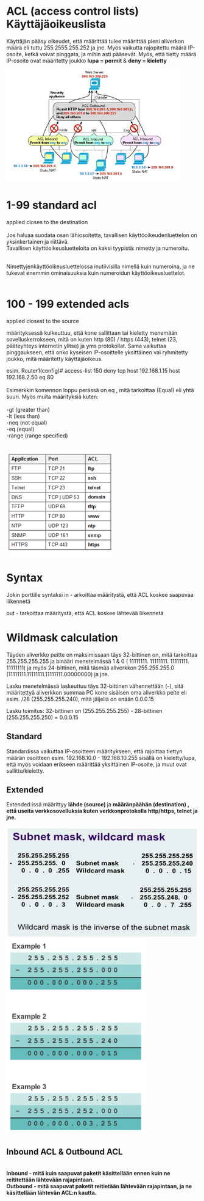 <h1>ACL (access control lists) Käyttäjäoikeuslista </h1>

Käyttäjän pääsy oikeudet, että määrittää tulee määrittää pieni aliverkon määrä eli tuttu 255.2555.255.252 ja jne. Myös vaikutta rajopitettu määrä IP-osoite, ketkä voivat pinggata, ja mihin asti pääsevät.
Myös, että tietty määrä IP-osoite ovat määritetty joukko <b> lupa = permit </b> & <b>deny = kieletty </b>

![Alt text](images/ACL-Example.png?raw=true "None")

# 1-99 standard acl
applied closes to the destination <br>
<br>
Jos haluaa suodata osan lähiosoitetta, tavallisen käyttöoikeudenluettelon on yksinkertainen ja riittävä.  <br>
Tavallisen käyttöoikeusluetteloita on kaksi tyypistä: nimetty ja numeroitu. <br><br>

Nimettyjenkäyttöoikeusluettelossa inutiivisilla nimellä kuin numeroina, ja ne tukevat enemmin ominaisuuksia kuin numeroidun käyttöoikeusluettelot.
<br><br>

# 100 - 199 extended acls
applied  closest to the source

määrityksessä kulkeuttuu, että kone sallittaan tai kieletty menemään sovelluskerrokseen, mitä on kuten http (80) / https (443), telnet (23, pääteyhteys internetin ylitse) ja yms protokollat. Sama vaikuttaa pinggaukseen, että onko kyseisen IP-osoittelle yksittäinen vai ryhmitetty joukko, mitä määritetty käyttäjäoikeus.

esim. Router1(config)# access-list 150 deny tcp host 192.168.1.15 host 192.168.2.50 eq 80
<br><br>
Esimerkkin komennon loppu perässä on eq , mitä tarkoittaa (Equal) eli yhtä suuri. Myös muita määrityksiä kuten: <br><br>
-gt (greater than) <br>
-lt (less than) <br>
-neq (not equal) <br>
-eq (equal) <br>
-range (range specified)<br><br>

![Alt text](images/ACL-extended-Ports.PNG?raw=true "None")

# Syntax
Jokin porttille syntaksi 
in - arkoittaa määritystä, että ACL koskee saapuvaa liikennetä

out - tarkoittaa määritystä, että ACL koskee lähtevää liikennetä

# Wildmask calculation
Täyden aliverkko peitte on maksimissaan täys 32-bittinen on, mitä tarkoittaa 255.255.255.255 ja binääri menetelmässä 1 & 0 ( 11111111. 11111111. 11111111. 11111111) ja myös 24-bittinen, mitä täsmää aliverkkon 255.255.255.0 (11111111.11111111.11111111.00000000) ja jne. 

Lasku menetelmässä laskeuttuu täys 32-bittinen vähennettään (-), sitä määritettyä aliverkkon summaa PC kone sisäisen oma aliverkko peite eli esim. /28 (255.255.255.240), mitä jäljellä on enään 0.0.0.15

Lasku toimitus: 32-bittinen on (255.255.255.255) - 28-bittinen (255.255.255.250) = 0.0.0.15

<h2>Standard</h2>
Standardissa vaikuttaa IP-osoitteen määritykseen, että rajoittaa tiettyn määrän osoitteen esim. 192.168.10.0 - 192.168.10.255 sisällä on kieletty/lupa, että myös voidaan erikseen määrittää yksittäinen IP-osoite, ja muut ovat sallittu/kieletty.

<h2>Extended</h2>

Extended:issä määrittyy <b> lähde (source) </b> ja <b> määränpäähän (destination) </b2>, että useita verkkosovelluksia kuten verkkonprotokolla http/https, telnet ja jne.

![Alt text](images/ACL-WildcardMask.PNG?raw=true "None")
![Alt text](images/ACL-WildcardMask-example.PNG?raw=true "None")

<h2>Inbound ACL & Outbound ACL</h2>
<br>
<b>Inbound </b> - mitä kuin saapuvat paketit käsittellään ennen kuin ne reititettään lähtevään rajapintaan.<br>
<b>Outbound </b> - mitä saapuvat paketit reitietään lähtevään rajapintaan, ja ne käsittellään lähtevän ACL:n kautta. <br>



